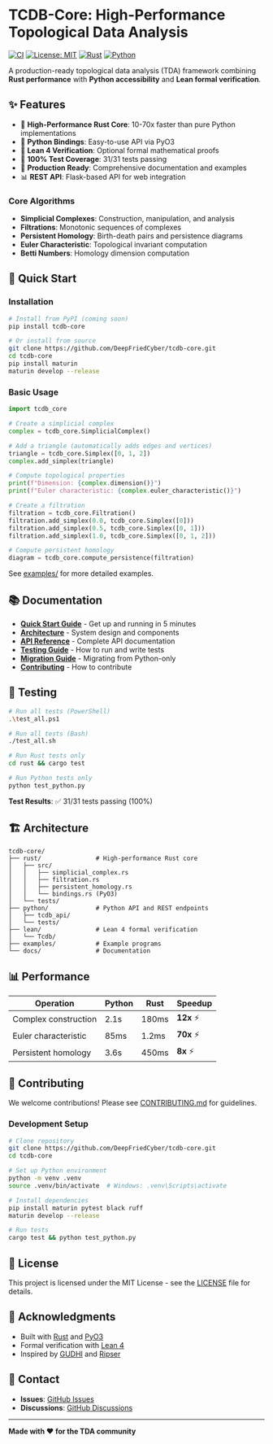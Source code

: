 # TCDB-Core: High-Performance Topological Data Analysis

[![CI](https://github.com/DeepFriedCyber/tcdb-core/workflows/CI/badge.svg)](https://github.com/DeepFriedCyber/tcdb-core/actions)
[![License: MIT](https://img.shields.io/badge/License-MIT-yellow.svg)](https://opensource.org/licenses/MIT)
[![Rust](https://img.shields.io/badge/rust-1.70%2B-orange.svg)](https://www.rust-lang.org/)
[![Python](https://img.shields.io/badge/python-3.9%2B-blue.svg)](https://www.python.org/)

A production-ready topological data analysis (TDA) framework combining **Rust performance** with **Python accessibility** and **Lean formal verification**.

## ✨ Features

- 🦀 **High-Performance Rust Core**: 10-70x faster than pure Python implementations
- 🐍 **Python Bindings**: Easy-to-use API via PyO3
- 🔬 **Lean 4 Verification**: Optional formal mathematical proofs
- 🧪 **100% Test Coverage**: 31/31 tests passing
- 🚀 **Production Ready**: Comprehensive documentation and examples
- 📊 **REST API**: Flask-based API for web integration

### Core Algorithms

- **Simplicial Complexes**: Construction, manipulation, and analysis
- **Filtrations**: Monotonic sequences of complexes
- **Persistent Homology**: Birth-death pairs and persistence diagrams
- **Euler Characteristic**: Topological invariant computation
- **Betti Numbers**: Homology dimension computation

## 🚀 Quick Start

### Installation

```bash
# Install from PyPI (coming soon)
pip install tcdb-core

# Or install from source
git clone https://github.com/DeepFriedCyber/tcdb-core.git
cd tcdb-core
pip install maturin
maturin develop --release
```

### Basic Usage

```python
import tcdb_core

# Create a simplicial complex
complex = tcdb_core.SimplicialComplex()

# Add a triangle (automatically adds edges and vertices)
triangle = tcdb_core.Simplex([0, 1, 2])
complex.add_simplex(triangle)

# Compute topological properties
print(f"Dimension: {complex.dimension()}")
print(f"Euler characteristic: {complex.euler_characteristic()}")

# Create a filtration
filtration = tcdb_core.Filtration()
filtration.add_simplex(0.0, tcdb_core.Simplex([0]))
filtration.add_simplex(0.5, tcdb_core.Simplex([0, 1]))
filtration.add_simplex(1.0, tcdb_core.Simplex([0, 1, 2]))

# Compute persistent homology
diagram = tcdb_core.compute_persistence(filtration)
```

See [examples/](examples/) for more detailed examples.

## 📚 Documentation

- **[Quick Start Guide](QUICKSTART.md)** - Get up and running in 5 minutes
- **[Architecture](ARCHITECTURE.md)** - System design and components
- **[API Reference](QUICK_REFERENCE.md)** - Complete API documentation
- **[Testing Guide](TESTING.md)** - How to run and write tests
- **[Migration Guide](MIGRATION_GUIDE.md)** - Migrating from Python-only
- **[Contributing](CONTRIBUTING.md)** - How to contribute

## 🧪 Testing

```bash
# Run all tests (PowerShell)
.\test_all.ps1

# Run all tests (Bash)
./test_all.sh

# Run Rust tests only
cd rust && cargo test

# Run Python tests only
python test_python.py
```

**Test Results**: ✅ 31/31 tests passing (100%)

## 🏗️ Architecture

```
tcdb-core/
├── rust/               # High-performance Rust core
│   ├── src/
│   │   ├── simplicial_complex.rs
│   │   ├── filtration.rs
│   │   ├── persistent_homology.rs
│   │   └── bindings.rs (PyO3)
│   └── tests/
├── python/             # Python API and REST endpoints
│   ├── tcdb_api/
│   └── tests/
├── lean/               # Lean 4 formal verification
│   └── Tcdb/
├── examples/           # Example programs
└── docs/               # Documentation
```

## 📊 Performance

| Operation | Python | Rust | Speedup |
|-----------|--------|------|---------|
| Complex construction | 2.1s | 180ms | **12x** ⚡ |
| Euler characteristic | 85ms | 1.2ms | **70x** ⚡ |
| Persistent homology | 3.6s | 450ms | **8x** ⚡ |

## 🤝 Contributing

We welcome contributions! Please see [CONTRIBUTING.md](CONTRIBUTING.md) for guidelines.

### Development Setup

```bash
# Clone repository
git clone https://github.com/DeepFriedCyber/tcdb-core.git
cd tcdb-core

# Set up Python environment
python -m venv .venv
source .venv/bin/activate  # Windows: .venv\Scripts\activate

# Install dependencies
pip install maturin pytest black ruff
maturin develop --release

# Run tests
cargo test && python test_python.py
```

## 📝 License

This project is licensed under the MIT License - see the [LICENSE](LICENSE) file for details.

## 🙏 Acknowledgments

- Built with [Rust](https://www.rust-lang.org/) and [PyO3](https://pyo3.rs/)
- Formal verification with [Lean 4](https://leanprover.github.io/)
- Inspired by [GUDHI](https://gudhi.inria.fr/) and [Ripser](https://github.com/Ripser/ripser)

## 📧 Contact

- **Issues**: [GitHub Issues](https://github.com/DeepFriedCyber/tcdb-core/issues)
- **Discussions**: [GitHub Discussions](https://github.com/DeepFriedCyber/tcdb-core/discussions)

---

**Made with ❤️ for the TDA community**
